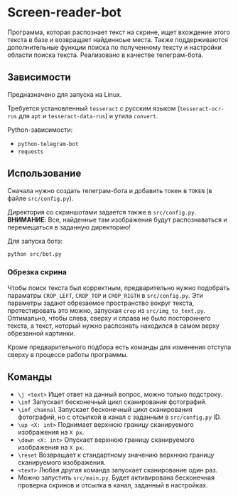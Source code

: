 # Screen-reader-bot
Программа, которая распознает текст на скрине, ищет вхождение этого текста в базе и возвращает найденноые места. Также поддерживаются дополнительные функции поиска по полученному тексту и настройки области поиска текста. Реализовано в качестве телеграм-бота.

## Зависимости
Предназначено для запуска на Linux.

Требуется установленный `tesseract` с русским языком (`tesseract-ocr-rus` для `apt` и `tesseract-data-rus`) и утила `convert`.

Python-зависимости:
* `python-telegram-bot`
* `requests`

## Использование
Сначала нужно создать телеграм-бота и добавить токен в `TOKEN` (в файле `src/config.py`). 

Директория со скриншотами задается также в `src/config.py`. 
__ВНИМАНИЕ__: Все, найденные там изображения будут распознаваться и перемещаться в заданную директорию!

Для запуска бота:
```bash
python src/bot.py
```
### Обрезка скрина
Чтобы поиск текста был корректным, предварительно нужно подобрать параматры `CROP_LEFT`, `CROP_TOP` и `CROP_RIGTH` в `src/config.py`. Эти параметры задают обрезаемое пространство вокруг текста, протестировать это можно, запуская `crop` из `src/img_to_text.py`. Оптимально, чтобы слева, сверху и справа не было постороннего текста, а текст, который нужно распознать находился в самом верху обрезанной картинки. 

Кроме предварительного подбора есть команды для изменения отступа сверху в процессе работы программы.

## Команды
* `\j <text>` Ищет ответ на данный вопрос, можно только подстроку.
* `\inf` Запускает бесконечный цикл сканирования фотографий.
* `\inf_channal` Запускает бесконечный цикл сканирования фотографий, но с отсылкой в канал с заданным в `src/config.py` ID.
* `\up <X: int>` Поднимает верхнюю границу сканируемого изображения на `X px`.
* `\down <X: int>` Опускает верхнюю границу сканируемого изображения на `X px`.
* `\reset` Возвращает к стандартному значению верхнюю границу сканируемого изображения.
* `<text>` Любая другая команда запускает сканирование один раз.
* Можно запустить `src/main.py`. Будет активирована бесконечная проверка скринов и отсылка в канал, заданный в настройках.
